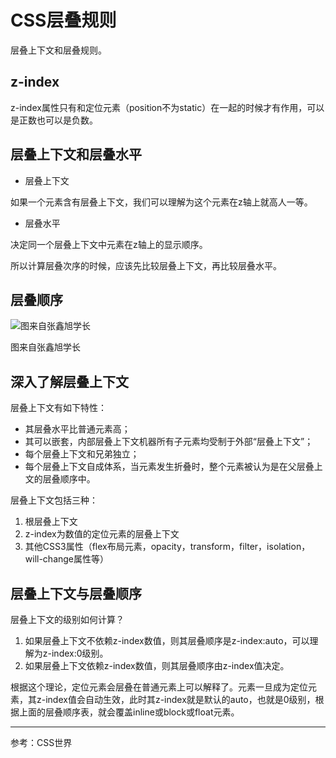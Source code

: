 # CSS层叠规则

层叠上下文和层叠规则。

## z-index

z-index属性只有和定位元素（position不为static）在一起的时候才有作用，可以是正数也可以是负数。

## 层叠上下文和层叠水平

- 层叠上下文

如果一个元素含有层叠上下文，我们可以理解为这个元素在z轴上就高人一等。

- 层叠水平

决定同一个层叠上下文中元素在z轴上的显示顺序。

所以计算层叠次序的时候，应该先比较层叠上下文，再比较层叠水平。

## 层叠顺序

![图来自张鑫旭学长](../%5C%E5%9B%BE%E7%A4%BA%5Cstack-order.png)

图来自张鑫旭学长

## 深入了解层叠上下文

层叠上下文有如下特性：

- 其层叠水平比普通元素高；
- 其可以嵌套，内部层叠上下文机器所有子元素均受制于外部“层叠上下文”；
- 每个层叠上下文和兄弟独立；
- 每个层叠上下文自成体系，当元素发生折叠时，整个元素被认为是在父层叠上文的层叠顺序中。

层叠上下文包括三种：

1. 根层叠上下文
2. z-index为数值的定位元素的层叠上下文
3. 其他CSS3属性（flex布局元素，opacity，transform，filter，isolation，will-change属性等）

## 层叠上下文与层叠顺序

层叠上下文的级别如何计算？

1. 如果层叠上下文不依赖z-index数值，则其层叠顺序是z-index:auto，可以理解为z-index:0级别。
2. 如果层叠上下文依赖z-index数值，则其层叠顺序由z-index值决定。

根据这个理论，定位元素会层叠在普通元素上可以解释了。元素一旦成为定位元素，其z-index值会自动生效，此时其z-index就是默认的auto，也就是0级别，根据上面的层叠顺序表，就会覆盖inline或block或float元素。

---

参考：CSS世界

